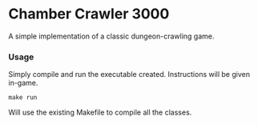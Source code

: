 # Chamber Crawler 3000
A simple implementation of a classic dungeon-crawling game.

### Usage
Simply compile and run the executable created. Instructions will be given in-game.
```
make run
```
Will use the existing Makefile to compile all the classes.
